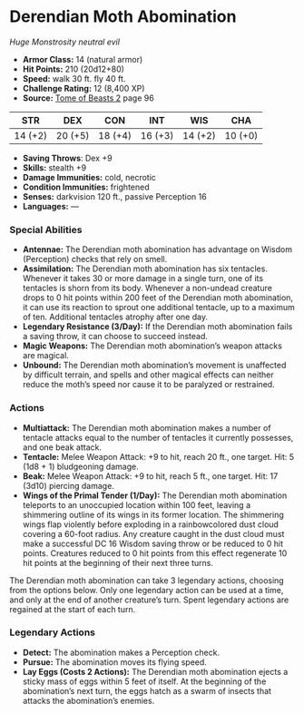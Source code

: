 # Derendian Moth Abomination

*Huge* *Monstrosity* *neutral evil*

- **Armor Class:** 14 (natural armor)
- **Hit Points:** 210 (20d12+80)
- **Speed:** walk 30 ft. fly 40 ft.
- **Challenge Rating:** 12 (8,400 XP)
- **Source:** [Tome of Beasts 2](https://koboldpress.com/kpstore/product/tome-of-beasts-2-for-5th-edition) page 96

| STR | DEX | CON | INT | WIS | CHA |
| --- | --- | --- | --- | --- | --- |
| 14 (+2) | 20 (+5) | 18 (+4) | 16 (+3) | 14 (+2) | 10 (+0) |

- **Saving Throws**: Dex +9
- **Skills:** stealth +9
- **Damage Immunities:** cold, necrotic
- **Condition Immunities:** frightened
- **Senses:** darkvision 120 ft., passive Perception 16
- **Languages:** —
### Special Abilities
- **Antennae:** The Derendian moth abomination has advantage on Wisdom (Perception) checks that rely on smell.
- **Assimilation:** The Derendian moth abomination has six tentacles. Whenever it takes 30 or more damage in a single turn, one of its tentacles is shorn from its body. Whenever a non-undead creature drops to 0 hit points within 200 feet of the Derendian moth abomination, it can use its reaction to sprout one additional tentacle, up to a maximum of ten. Additional tentacles atrophy after one day.
- **Legendary Resistance (3/Day):** If the Derendian moth abomination fails a saving throw, it can choose to succeed instead.
- **Magic Weapons:** The Derendian moth abomination’s weapon attacks are magical.
- **Unbound:** The Derendian moth abomination’s movement is unaffected by difficult terrain, and spells and other magical effects can neither reduce the moth’s speed nor cause it to be paralyzed or restrained.
### Actions
- **Multiattack:** The Derendian moth abomination makes a number of tentacle attacks equal to the number of tentacles it currently possesses, and one beak attack.
- **Tentacle:** Melee Weapon Attack: +9 to hit, reach 20 ft., one target. Hit: 5 (1d8 + 1) bludgeoning damage.
- **Beak:** Melee Weapon Attack: +9 to hit, reach 5 ft., one target. Hit: 17 (3d10) piercing damage.
- **Wings of the Primal Tender (1/Day):** The Derendian moth abomination teleports to an unoccupied location within 100 feet, leaving a shimmering outline of its wings in its former location. The shimmering wings flap violently before exploding in a rainbowcolored dust cloud covering a 60-foot radius. Any creature caught in the dust cloud must make a successful DC 16 Wisdom saving throw or be reduced to 0 hit points. Creatures reduced to 0 hit points from this effect regenerate 10 hit points at the beginning of their next three turns.

The Derendian moth abomination can take 3 legendary actions, choosing from the options below. Only one legendary action can be used at a time, and only at the end of another creature’s turn. Spent legendary actions are regained at the start of each turn.
### Legendary Actions
- **Detect:** The abomination makes a Perception check.
- **Pursue:** The abomination moves its flying speed.
- **Lay Eggs (Costs 2 Actions):** The Derendian moth abomination ejects a sticky mass of eggs within 5 feet of itself. At the beginning of the abomination’s next turn, the eggs hatch as a swarm of insects that attacks the abomination’s enemies.
